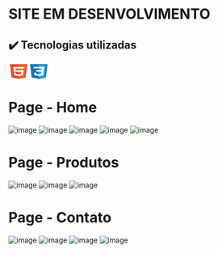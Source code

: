 <h1>SITE EM DESENVOLVIMENTO</h1>

## ✔️ Tecnologias utilizadas

<img align="center" alt="Larissa-HTML" height="30" width="40" src="https://raw.githubusercontent.com/devicons/devicon/master/icons/html5/html5-original.svg"><img align="center" alt="Larissa-CSS" height="30" width="40" src="https://raw.githubusercontent.com/devicons/devicon/master/icons/css3/css3-original.svg">


<h1>Page - Home</h1>

![image](https://user-images.githubusercontent.com/109702318/186253081-6419b4a9-17d7-4c73-bb2f-69db43fec958.png)
![image](https://user-images.githubusercontent.com/109702318/186252788-0d83c01e-70b1-48c7-a997-081de7d50e7b.png)
![image](https://user-images.githubusercontent.com/109702318/186252808-c73806f3-f307-4cd3-b1a2-b24129dcd3fd.png)
![image](https://user-images.githubusercontent.com/109702318/186252822-478155ad-9a98-4882-acf2-49f031587d0f.png)
![image](https://user-images.githubusercontent.com/109702318/186252858-085e5094-0a93-4918-953f-75135191a30c.png)

<h1>Page - Produtos</h1>

![image](https://user-images.githubusercontent.com/109702318/186252929-55a539de-a4e2-4fea-b84f-2a09384c3cf0.png)
![image](https://user-images.githubusercontent.com/109702318/186252960-fef31d8c-d99b-4c57-aca8-92572ea032a3.png)
![image](https://user-images.githubusercontent.com/109702318/186252975-dc4007ec-dfa4-4d55-a73e-487b86a5da0b.png)

<h1>Page - Contato</h1>

![image](https://user-images.githubusercontent.com/109702318/186492302-df20b75b-7919-4bd4-89ea-44b81c5f958e.png)
![image](https://user-images.githubusercontent.com/109702318/186491582-eb524d25-f171-416e-84e1-6349dc2fee02.png)
![image](https://user-images.githubusercontent.com/109702318/186491620-3fe84a13-b747-4c6a-b0c7-7c17e1f54f8d.png)
![image](https://user-images.githubusercontent.com/109702318/186491655-7e5b2f87-5b6f-4c05-b7a2-1ff7db58425c.png)

